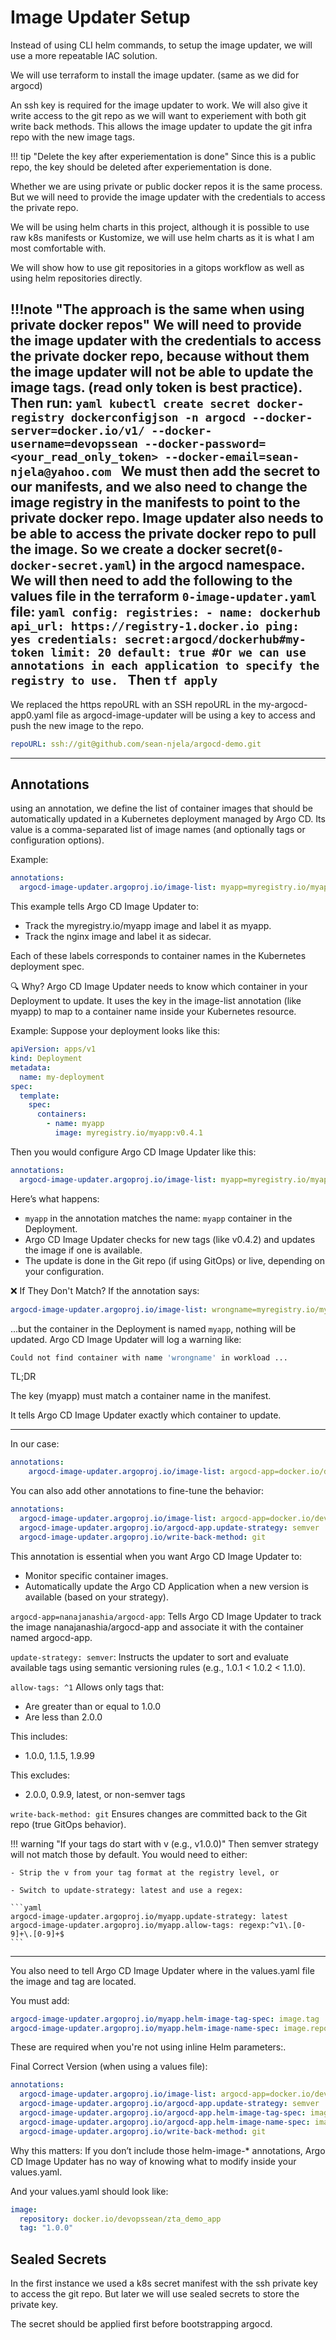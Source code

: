 # Image Updater Setup


Instead of using CLI helm commands, to setup the image updater, we will use a more repeatable IAC solution.


We will use terraform to install the image updater. (same as we did for argocd)


An ssh key is required for the image updater to work. We will also give it write access to the git repo as we will want to experiement with both git write back methods. This allows the image updater to update the git infra repo with the new image tags.


!!! tip "Delete the key after experiementation is done"
    Since this is a public repo, the key should be deleted after experiementation is done.


Whether we are using private or public docker repos it is the same process. But we will need to provide the image updater with the credentials to access the private repo. 

We will be using helm charts in this project, although it is possible to use raw k8s manifests or Kustomize, we will use helm charts as it is what I am most comfortable with.

We will show how to use git repositories in a gitops workflow as well as using helm repositories directly.


!!!note "The approach is the same when using private docker repos"
    We will need to provide the image updater with the credentials to access the private docker repo, because without them the image updater will not be able to update the image tags. (read only token is best practice). Then run:
    ```yaml
    kubectl create secret docker-registry dockerconfigjson -n argocd --docker-server=docker.io/v1/ --docker-username=devopssean --docker-password=<your_read_only_token> --docker-email=sean-njela@yahoo.com
    ```
     We must then add the secret to our manifests, and we also need to change the image registry in the manifests to point to the private docker repo. Image updater also needs to be able to access the private docker repo to pull the image. So we create a docker secret(`0-docker-secret.yaml`) in the argocd namespace. We will then need to add the following to the values file in the terraform `0-image-updater.yaml` file:
    ```yaml
    config:
      registries:
        - name: dockerhub
          api_url: https://registry-1.docker.io
          ping: yes
          credentials: secret:argocd/dockerhub#my-token
          limit: 20
          default: true #Or we can use annotations in each application to specify the registry to use.
    ```
    Then `tf apply`
--- 

We replaced the https repoURL with an SSH repoURL in the my-argocd-app0.yaml file as argocd-image-updater will be using a key to access and push the new image to the repo.

```yaml
repoURL: ssh://git@github.com/sean-njela/argocd-demo.git
```

---

## Annotations

using an annotation, we define the list of container images that should be automatically updated in a Kubernetes deployment managed by Argo CD. Its value is a comma-separated list of image names (and optionally tags or configuration options).

Example:
```yaml
annotations:
  argocd-image-updater.argoproj.io/image-list: myapp=myregistry.io/myapp,sidecar=nginx
```
This example tells Argo CD Image Updater to:

- Track the myregistry.io/myapp image and label it as myapp.
- Track the nginx image and label it as sidecar.

Each of these labels corresponds to container names in the Kubernetes deployment spec.

🔍 Why?
Argo CD Image Updater needs to know which container in your Deployment to update. It uses the key in the image-list annotation (like myapp) to map to a container name inside your Kubernetes resource.

Example:
Suppose your deployment looks like this:

```yaml
apiVersion: apps/v1
kind: Deployment
metadata:
  name: my-deployment
spec:
  template:
    spec:
      containers:
        - name: myapp
          image: myregistry.io/myapp:v0.4.1
```
Then you would configure Argo CD Image Updater like this:

```yaml
annotations:
  argocd-image-updater.argoproj.io/image-list: myapp=myregistry.io/myapp:~1.0
```

Here’s what happens:

- `myapp` in the annotation matches the name: `myapp` container in the Deployment.
- Argo CD Image Updater checks for new tags (like v0.4.2) and updates the image if one is available.
- The update is done in the Git repo (if using GitOps) or live, depending on your configuration.

❌ If They Don't Match?
If the annotation says:

```yaml
argocd-image-updater.argoproj.io/image-list: wrongname=myregistry.io/myapp
```
...but the container in the Deployment is named `myapp`, nothing will be updated. Argo CD Image Updater will log a warning like:

```sh
Could not find container with name 'wrongname' in workload ...
```

TL;DR

The key (myapp) must match a container name in the manifest.

It tells Argo CD Image Updater exactly which container to update.

--- 


In our case:

```yaml
annotations:
    argocd-image-updater.argoproj.io/image-list: argocd-app=docker.io/devopssean/zta_demo_app:1.x
```
You can also add other annotations to fine-tune the behavior:

```yaml
annotations:
  argocd-image-updater.argoproj.io/image-list: argocd-app=docker.io/devopssean/zta_demo_app:1.x
  argocd-image-updater.argoproj.io/argocd-app.update-strategy: semver
  argocd-image-updater.argoproj.io/write-back-method: git
```

This annotation is essential when you want Argo CD Image Updater to:

- Monitor specific container images.
- Automatically update the Argo CD Application when a new version is available (based on your strategy).

`argocd-app=nanajanashia/argocd-app`:
Tells Argo CD Image Updater to track the image nanajanashia/argocd-app and associate it with the container named argocd-app.

`update-strategy: semver`:
Instructs the updater to sort and evaluate available tags using semantic versioning rules (e.g., 1.0.1 < 1.0.2 < 1.1.0).

`allow-tags: ^1` Allows only tags that:

- Are greater than or equal to 1.0.0
- Are less than 2.0.0

This includes:

- 1.0.0, 1.1.5, 1.9.99

This excludes:

- 2.0.0, 0.9.9, latest, or non-semver tags

`write-back-method: git` Ensures changes are committed back to the Git repo (true GitOps behavior).


!!! warning "If your tags do start with v (e.g., v1.0.0)"
    Then semver strategy will not match those by default. You would need to either:

    - Strip the v from your tag format at the registry level, or

    - Switch to update-strategy: latest and use a regex:

    ```yaml
    argocd-image-updater.argoproj.io/myapp.update-strategy: latest
    argocd-image-updater.argoproj.io/myapp.allow-tags: regexp:^v1\.[0-9]+\.[0-9]+$
    ```
---

You also need to tell Argo CD Image Updater where in the values.yaml file the image and tag are located.

You must add:

```yaml
argocd-image-updater.argoproj.io/myapp.helm-image-tag-spec: image.tag
argocd-image-updater.argoproj.io/myapp.helm-image-name-spec: image.repository
```
These are required when you're not using inline Helm parameters:.

Final Correct Version (when using a values file):
```yaml
annotations:
  argocd-image-updater.argoproj.io/image-list: argocd-app=docker.io/devopssean/zta_demo_app:1.x
  argocd-image-updater.argoproj.io/argocd-app.update-strategy: semver
  argocd-image-updater.argoproj.io/argocd-app.helm-image-tag-spec: image.tag
  argocd-image-updater.argoproj.io/argocd-app.helm-image-name-spec: image.repository
  argocd-image-updater.argoproj.io/write-back-method: git
```

Why this matters:
If you don’t include those helm-image-* annotations, Argo CD Image Updater has no way of knowing what to modify inside your values.yaml.

And your values.yaml should look like:

```yaml
image:
  repository: docker.io/devopssean/zta_demo_app
  tag: "1.0.0"
```

## Sealed Secrets

In the first instance we used a k8s secret manifest with the ssh private key to access the git repo. But later we will use sealed secrets to store the private key. 

The secret should be applied first before bootstrapping argocd.

